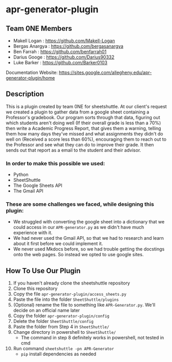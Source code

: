# apr-generator-plugin

## Team 0NE Members
- Makell Logan : https://github.com/Makell-Logan
- Bergas Anargya : https://github.com/bergasanargya
- Ben Farrah : https://github.com/benfarrah01
- Darius Googe : https://github.com/Darius90332
- Luke Barker : https://github.com/Barker0103

Documentation Website: https://sites.google.com/allegheny.edu/apr-generator-plugin/home 

## Description
This is a plugin created by team 0NE for sheetshuttle. At our client's request we created a plugin to gather data from a google sheet containing a Professor's gradebook. Our program sorts through that data, figuring out which students aren't doing well (If their overall grade is less than a 70%) then write a Academic Progress Report, that gives them a warning, telling them how many days they've missed and what assignments they didn't do well on (Received a score less than 60%), encouraging them to reach out to the Professor and see what they can do to improve their grade. It then sends out that report as a email to the student and their advisor. 

### In order to make this possible we used:
- Python
- SheetShuttle
- The Google Sheets API
- The Gmail API

### These are some challenges we faced, while designing this plugin:
- We struggled with converting the google sheet into a dictionary that we could access in our `APR-generator.py` as we didn't have much experience with it.
- We had never used the Gmail API, so that we had to research and learn about it first before we could implement it.
- We never used Mkdocs before, so we had trouble getting the docstings onto the web pages. So instead we opted to use google sites.

## How To Use Our Plugin
1. If you haven't already clone the sheetshuttle repository
2. Clone this repository 
3. Copy the file `apr-generator-plugin/access_sheets.py`
4. Paste the file into the folder `SheetShuttle/plugins`
5. (Optional) rename the file to something like `APR-Generator.py`. We'll decide on an official name later
6. Copy the folder `apr-generator-plugin/config`
7. Delete the folder `SheetShuttle/config`
8. Paste the folder from Step 4 in `SheetShuttle/`
9. Change directory in powershell to `SheetShuttle/`
    - The command in step 8 definitely works in powershell, not tested in cmd
10. Run command `sheetshuttle -pn APR-Generator`
    - `pip` install dependencies as needed
